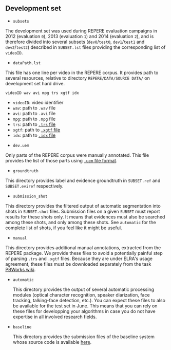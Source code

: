 
## Development set

* `subsets`

 The development set was used during REPERE evaluation campaigns in 2012 (evaluation `0`), 2013 (evaluation `1`) and 2014 (evaluation `2`), and is therefore divided into several subsets (`dev0`/`test0`, `dev1`/`test1` and `dev2`/`test2`) described in `SUBSET.lst` files providing the corresponding list of `videoID`.

* `dataPath.lst`

 This file has one line per video in the REPERE corpus.
 It provides path to several resources, relative to directory `REPERE/DATA/SOURCE DATA/` on development set hard drive.

```
videoID wav avi mpg trs xgtf idx
```

- `videoID`: video identifier
- `wav`: path to `.wav` file
- `avi`: path to `.avi` file
- `mpg`: path to `.mpg` file
- `trs`: path to [`.trs` file](https://github.com/MediaevalPersonDiscoveryTask/metadata/wiki/file-format#transcriber-trs)
- `xgtf`: path to [`.xgtf` file](https://github.com/MediaevalPersonDiscoveryTask/metadata/wiki/file-format#viper-xgtf)
- `idx`: path to [`.idx` file](https://github.com/MediaevalPersonDiscoveryTask/metadata/wiki/file-format#video-index-idx)


* `dev.uem`
 
 Only parts of the REPERE corpus were manually annotated. 
 This file provides the list of those parts using [`.uem` file format](https://github.com/MediaevalPersonDiscoveryTask/metadata/wiki/file-format#unpartitioned-evaluation-map-uem).

* `groundtruth`

 This directory provides label and evidence groundtruth in `SUBSET.ref` and `SUBSET.eviref` respectively. 

* `submission_shot`

 This directory provides the filtered output of automatic segmentation into shots in `SUBSET.shot` files.
 Submission files on a given `SUBSET` must report results for these shots only.
 It means that evidences must also be searched among these shots, and only among these shots.
 See `automatic` for the complete list of shots, if you feel like it might be useful.

* `manual`

 This directory provides additional manual annotations, extracted from the REPERE package.
 We provide these files to avoid a potentially painful step of parsing `.trs` and `.xgtf` files.
 Because they are under ELRA's usage agreement, these files must be downloaded separately from the task [PBWorks wiki](http://mediaeval15.pbworks.com/w/page/95456627/PersonDiscovery).

* `automatic`

  This directory provides the output of several automatic processing modules (optical character recognition, speaker diarization, face tracking, talking-face detection, etc.).
  You can expect these files to also be available for the test set in June.
  This means that you can rely on these files for developping your algorithms in case you do not have expertise in all involved research fields. 

* `baseline`

  This directory provides the submission files of the baseline system whose source code is available [here](https://github.com/MediaevalPersonDiscoveryTask/baseline).
